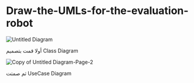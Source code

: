 # Draw-the-UMLs-for-the-evaluation-robot
![Untitled Diagram](https://user-images.githubusercontent.com/86094046/129680546-75e3a314-17cd-4200-b4d8-6928a80df1ba.png)

أولا قمت بتصميم 
Class Diagram 

![Copy of Untitled Diagram-Page-2](https://user-images.githubusercontent.com/86094046/129680621-05c5d045-1f09-4066-8e1f-227837536d5d.png)

ثم صمتت 
UseCase Diagram
